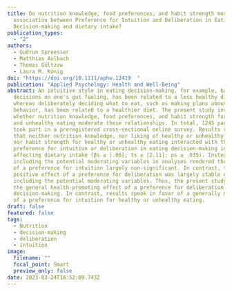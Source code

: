 ```yaml
---
title: Do nutrition knowledge, food preferences, and habit strength moderate the
  association between Preference for Intuition and Deliberation in Eating
  Decision-making and dietary intake?
publication_types:
  - "2"
authors:
  - Gudrun Sproesser
  - Matthias Aulbach
  - Thomas Gültzow
  - Laura M. König
doi: "https://doi.org/10.1111/aphw.12419  "
publication: "Applied Psychology: Health and Well-Being"
abstract: An intuitive style in eating decision-making, for example, basing
  decisions on one's gut feeling, has been related to a less healthy diet,
  whereas deliberately deciding what to eat, such as making plans about eating
  behavior, has been related to a healthier diet. The present study investigated
  whether nutrition knowledge, food preferences, and habit strength for healthy
  and unhealthy eating moderate these relationships. In total, 1245 participants
  took part in a preregistered cross-sectional online survey. Results revealed
  that neither nutrition knowledge, nor liking of healthy or unhealthy foods,
  nor habit strength for healthy or unhealthy eating interacted with the
  preference for intuition or deliberation in eating decision-making in
  affecting dietary intake (βs ≤ |.06|; ts ≤ |2.11|; ps ≥ .035). Instead,
  including the potential moderating variables in analyses rendered the effect
  of a preference for intuition largely non-significant. In contrast, the
  positive effect of a preference for deliberation was largely stable even when
  including the potential moderating variables. Thus, the present study confirms
  the general health-promoting effect of a preference for deliberation in eating
  decision-making. In contrast, results speak in favor of a generally minor role
  of a preference for intuition for healthy or unhealthy eating.
draft: false
featured: false
tags:
  - Nutrition
  - decision-making
  - deliberation
  - intuition
image:
  filename: ""
  focal_point: Smart
  preview_only: false
date: 2023-03-24T16:52:09.743Z
---
```


